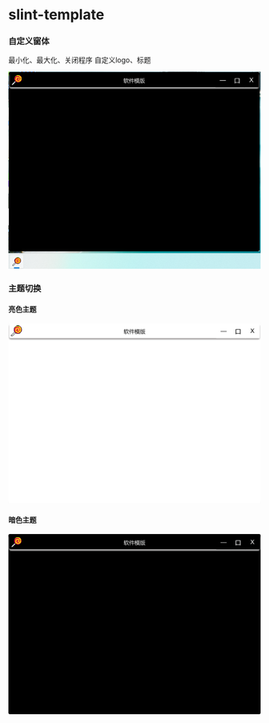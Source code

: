 # slint-template

### 自定义窗体

最小化、最大化、关闭程序
自定义logo、标题

![界面](images/ui.png)


### 主题切换
#### 亮色主题

![界面](images/bright.png)


#### 暗色主题

![界面](images/dark.png)
